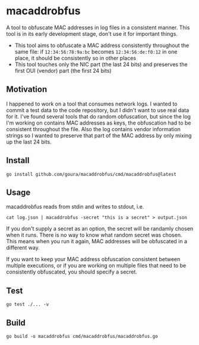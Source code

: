 # macaddrobfus
A tool to obfuscate MAC addresses in log files in a consistent manner.
This tool is in its early development stage, don't use it for important things.

- This tool aims to obfuscate a MAC address consistently throughout the same file: if `12:34:56:78:9a:bc` becomes `12:34:56:de:f0:12` in one place, it should be consistently so in other places
- This tool touches only the NIC part (the last 24 bits) and preserves the first OUI (vendor) part (the first 24 bits)


## Motivation
I happened to work on a tool that consumes network logs. I wanted to commit a test data to the code repository, but I didn't want to use real data for it. I've found several tools that do random obfuscation, but since the log I'm working on contains MAC addresses as keys, the obfuscation had to be consistent throughout the file. Also the log contains vendor information strings so I wanted to preserve that part of the MAC address by only mixing up the last 24 bits.


## Install
```
go install github.com/goura/macaddrobfus/cmd/macaddrobfus@latest
```

## Usage
macaddrobfus reads from stdin and writes to stdout, i.e.
```
cat log.json | macaddrobfus -secret "this is a secret" > output.json
```

If you don't supply a secret as an option, the secret will be randamly chosen when it runs. There is no way to know what random secret was chosen.
This means when you run it again, MAC addresses will be obfuscated in a different way.

If you want to keep your MAC address obfuscation consistent between multiple executions, or if you are working on multiple files that need to be consistently obfuscated, you should specify a secret.


## Test
`go test ./... -v`


## Build
`go build -o macaddrobfus cmd/macaddrobfus/macaddrobfus.go`
